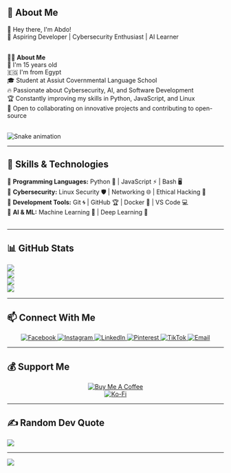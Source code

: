 ## 💫 About Me

👋 Hey there, I'm Abdo!<br>🚀 Aspiring Developer | Cybersecurity Enthusiast | AI Learner<br><br>

👨‍💻 **About Me**<br>
🎂 I'm 15 years old  
🇪🇬 I'm from Egypt  
🎓 Student at Assiut Covernmental Language School<br>
🔥 Passionate about Cybersecurity, AI, and Software Development<br>
🏆 Constantly improving my skills in Python, JavaScript, and Linux<br>
🎯 Open to collaborating on innovative projects and contributing to open-source<br><br>

<img src="https://raw.githubusercontent.com/abdoaldoushy2009/abdoaldoushy2009/output/snake.svg" alt="Snake animation" />

---

## 🚀 Skills & Technologies

🔹 **Programming Languages:** Python 🐍 | JavaScript ⚡ | Bash 🖥️<br>
🔹 **Cybersecurity:** Linux Security 🛡️ | Networking 🌐 | Ethical Hacking 🔐<br>
🔹 **Development Tools:** Git 🌀 | GitHub 🏆 | Docker 🐳 | VS Code 💻<br>
🔹 **AI & ML:** Machine Learning 🤖 | Deep Learning 🧠<br><br>

---

## 📊 GitHub Stats

![](https://github-readme-stats.vercel.app/api?username=abdoaldoushy2009&theme=radical&hide_border=false&include_all_commits=true&count_private=true)<br>
![](https://github-readme-stats.vercel.app/api/top-langs/?username=abdoaldoushy2009&theme=radical&hide_border=false&include_all_commits=true&count_private=true&layout=compact)<br>
![](https://github-profile-trophy.vercel.app/?username=abdoaldoushy2009&theme=radical&no-frame=true&no-bg=false&margin-w=4)<br>
![](https://github-contributor-stats.vercel.app/api?username=abdoaldoushy2009&limit=5&theme=default&combine_all_yearly_contributions=true)<br>

---

## 📫 Connect With Me

<p align="center">
  <a href="https://facebook.com/abdoaldoushy" target="_blank">
    <img src="https://img.shields.io/badge/Facebook-%231877F2?style=for-the-badge&logo=facebook&logoColor=white" alt="Facebook"/>
  </a>
  <a href="https://instagram.com/abdo_aldoushy" target="_blank">
    <img src="https://img.shields.io/badge/Instagram-%23E4405F?style=for-the-badge&logo=instagram&logoColor=white" alt="Instagram"/>
  </a>
  <a href="https://linkedin.com/in/abdoaldoushy" target="_blank">
    <img src="https://img.shields.io/badge/LinkedIn-%230077B5?style=for-the-badge&logo=linkedin&logoColor=white" alt="LinkedIn"/>
  </a>
  <a href="https://pinterest.com/abdoaldoushy" target="_blank">
    <img src="https://img.shields.io/badge/Pinterest-%23E60023?style=for-the-badge&logo=pinterest&logoColor=white" alt="Pinterest"/>
  </a>
  <a href="https://tiktok.com/@abdoaldoushy" target="_blank">
    <img src="https://img.shields.io/badge/TikTok-%23000000?style=for-the-badge&logo=tiktok&logoColor=white" alt="TikTok"/>
  </a>
  <a href="mailto:abdoaldoushy@gmail.com">
    <img src="https://img.shields.io/badge/Email-D14836?style=for-the-badge&logo=gmail&logoColor=white" alt="Email"/>
  </a>
</p>

---

## 💰 Support Me

<div align="center">
  <a href="https://buymeacoffee.com/abdo_aldoushy" target="_blank">
    <img src="https://img.shields.io/badge/Buy%20Me%20a%20Coffee-ffdd00?style=for-the-badge&logo=buy-me-a-coffee&logoColor=black" alt="Buy Me A Coffee"/>
  </a>
  <br>
  <a href="https://ko-fi.com/abdo_aldoushy" target="_blank">
    <img src="https://img.shields.io/badge/Ko--fi-F16061?style=for-the-badge&logo=ko-fi&logoColor=white" alt="Ko-Fi"/>
  </a>
</div>

---

## ✍️ Random Dev Quote
![](https://quotes-github-readme.vercel.app/api?type=horizontal&theme=radical)

---

[![](https://visitcount.itsvg.in/api?id=abdoaldoushy2009&icon=0&color=0)](https://visitcount.itsvg.in)
